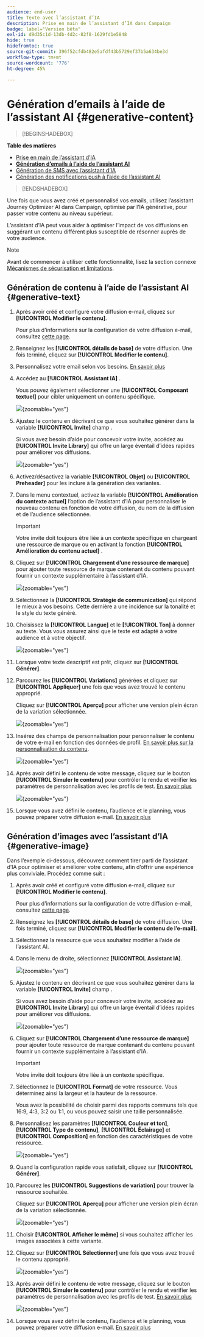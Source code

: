 ```yaml
---
audience: end-user
title: Texte avec l’assistant d’IA
description: Prise en main de l’assistant d’IA dans Campaign
badge: label="Version bêta"
exl-id: d9d35c1d-13db-4d2c-82f8-1629fd1e5848
hide: true
hidefromtoc: true
source-git-commit: 396f52cfdb482e5afdf43b5729ef37b5a634be3d
workflow-type: tm+mt
source-wordcount: '776'
ht-degree: 45%

---
```


# Génération d’emails à l’aide de l’assistant AI {#generative-content}

>[!BEGINSHADEBOX]

**Table des matières**

* [Prise en main de l’assistant d’IA](generative-gs.md)
* **[Génération d’emails à l’aide de l’assistant AI](generative-content.md)**
* [Génération de SMS avec l’assistant d’IA](generative-sms.md)
* [Génération des notifications push à l’aide de l’assistant AI](generative-push.md)

>[!ENDSHADEBOX]

Une fois que vous avez créé et personnalisé vos emails, utilisez l’assistant Journey Optimizer AI dans Campaign, optimisé par l’IA générative, pour passer votre contenu au niveau supérieur.

L’assistant d’IA peut vous aider à optimiser l’impact de vos diffusions en suggérant un contenu différent plus susceptible de résonner auprès de votre audience.

>[!NOTE]
>
>Avant de commencer à utiliser cette fonctionnalité, lisez la section connexe [Mécanismes de sécurisation et limitations](generative-gs.md#guardrails-and-limitations).

## Génération de contenu à l’aide de l’assistant AI {#generative-text}

1. Après avoir créé et configuré votre diffusion e-mail, cliquez sur **[!UICONTROL Modifier le contenu]**.

   Pour plus d’informations sur la configuration de votre diffusion e-mail, consultez [cette page](../email/create-email-content.md).

1. Renseignez les **[!UICONTROL détails de base]** de votre diffusion. Une fois terminé, cliquez sur **[!UICONTROL Modifier le contenu]**.

1. Personnalisez votre email selon vos besoins. [En savoir plus](content-components.md)

1. Accédez au **[!UICONTROL Assistant IA]** .

   Vous pouvez également sélectionner une **[!UICONTROL Composant textuel]** pour cibler uniquement un contenu spécifique.

   ![](assets/text-genai-1.png){zoomable=&quot;yes&quot;}

1. Ajustez le contenu en décrivant ce que vous souhaitez générer dans la variable **[!UICONTROL Invite]** champ .

   Si vous avez besoin d’aide pour concevoir votre invite, accédez au **[!UICONTROL Invite Library]** qui offre un large éventail d’idées rapides pour améliorer vos diffusions.

   ![](assets/text-genai-2.png){zoomable=&quot;yes&quot;}

1. Activez/désactivez la variable **[!UICONTROL Objet]** ou **[!UICONTROL Preheader]** pour les inclure à la génération des variantes.

1. Dans le menu contextuel, activez la variable **[!UICONTROL Amélioration du contexte actuel]** l’option de l’assistant d’IA pour personnaliser le nouveau contenu en fonction de votre diffusion, du nom de la diffusion et de l’audience sélectionnée.

   >[!IMPORTANT]
   >
   > Votre invite doit toujours être liée à un contexte spécifique en chargeant une ressource de marque ou en activant la fonction **[!UICONTROL Amélioration du contenu actuel]** .

1. Cliquez sur **[!UICONTROL Chargement d’une ressource de marque]** pour ajouter toute ressource de marque contenant du contenu pouvant fournir un contexte supplémentaire à l’assistant d’IA.

   ![](assets/text-genai-3.png){zoomable=&quot;yes&quot;}

1. Sélectionnez la **[!UICONTROL Stratégie de communication]** qui répond le mieux à vos besoins. Cette dernière a une incidence sur la tonalité et le style du texte généré.

1. Choisissez la **[!UICONTROL Langue]** et le **[!UICONTROL Ton]** à donner au texte. Vous vous assurez ainsi que le texte est adapté à votre audience et à votre objectif.

   ![](assets/text-genai-4.png){zoomable=&quot;yes&quot;}

1. Lorsque votre texte descriptif est prêt, cliquez sur **[!UICONTROL Générer]**.

1. Parcourez les **[!UICONTROL Variations]** générées et cliquez sur **[!UICONTROL Appliquer]** une fois que vous avez trouvé le contenu approprié.

   Cliquez sur **[!UICONTROL Aperçu]** pour afficher une version plein écran de la variation sélectionnée.

   ![](assets/text-genai-5.png){zoomable=&quot;yes&quot;}

1. Insérez des champs de personnalisation pour personnaliser le contenu de votre e-mail en fonction des données de profil. [En savoir plus sur la personnalisation du contenu](../personalization/personalize.md).

   ![](assets/text-genai-6.png){zoomable=&quot;yes&quot;}

1. Après avoir défini le contenu de votre message, cliquez sur le bouton **[!UICONTROL Simuler le contenu]** pour contrôler le rendu et vérifier les paramètres de personnalisation avec les profils de test. [En savoir plus](../preview-test/preview-content.md)

   ![](assets/text-genai-7.png){zoomable=&quot;yes&quot;}

1. Lorsque vous avez défini le contenu, l’audience et le planning, vous pouvez préparer votre diffusion e-mail. [En savoir plus](../monitor/prepare-send.md)

## Génération d’images avec l’assistant d’IA {#generative-image}

Dans l’exemple ci-dessous, découvrez comment tirer parti de l’assistant d’IA pour optimiser et améliorer votre contenu, afin d’offrir une expérience plus conviviale. Procédez comme suit :

1. Après avoir créé et configuré votre diffusion e-mail, cliquez sur **[!UICONTROL Modifier le contenu]**.

   Pour plus d’informations sur la configuration de votre diffusion e-mail, consultez [cette page](../email/create-email-content.md).

1. Renseignez les **[!UICONTROL détails de base]** de votre diffusion. Une fois terminé, cliquez sur **[!UICONTROL Modifier le contenu de l’e-mail]**.

1. Sélectionnez la ressource que vous souhaitez modifier à l’aide de l’assistant AI.

1. Dans le menu de droite, sélectionnez **[!UICONTROL Assistant IA]**.

   ![](assets/image-genai-1.png){zoomable=&quot;yes&quot;}

1. Ajustez le contenu en décrivant ce que vous souhaitez générer dans la variable **[!UICONTROL Invite]** champ .

   Si vous avez besoin d’aide pour concevoir votre invite, accédez au **[!UICONTROL Invite Library]** qui offre un large éventail d’idées rapides pour améliorer vos diffusions.

   ![](assets/image-genai-2.png){zoomable=&quot;yes&quot;}

1. Cliquez sur **[!UICONTROL Chargement d’une ressource de marque]** pour ajouter toute ressource de marque contenant du contenu pouvant fournir un contexte supplémentaire à l’assistant d’IA.

   >[!IMPORTANT]
   >
   > Votre invite doit toujours être liée à un contexte spécifique.

1. Sélectionnez le **[!UICONTROL Format]** de votre ressource. Vous déterminez ainsi la largeur et la hauteur de la ressource.

   Vous avez la possibilité de choisir parmi des rapports communs tels que 16:9, 4:3, 3:2 ou 1:1, ou vous pouvez saisir une taille personnalisée.

1. Personnalisez les paramètres **[!UICONTROL Couleur et ton]**, **[!UICONTROL Type de contenu]**, **[!UICONTROL Éclairage]** et **[!UICONTROL Composition]** en fonction des caractéristiques de votre ressource.

   ![](assets/image-genai-3.png){zoomable=&quot;yes&quot;}

1. Quand la configuration rapide vous satisfait, cliquez sur **[!UICONTROL Générer]**.

1. Parcourez les **[!UICONTROL Suggestions de variation]** pour trouver la ressource souhaitée.

   Cliquez sur **[!UICONTROL Aperçu]** pour afficher une version plein écran de la variation sélectionnée.

   ![](assets/image-genai-5.png){zoomable=&quot;yes&quot;}

1. Choisir **[!UICONTROL Afficher le même]** si vous souhaitez afficher les images associées à cette variante.

1. Cliquez sur **[!UICONTROL Sélectionner]** une fois que vous avez trouvé le contenu approprié.

   ![](assets/image-genai-6.png){zoomable=&quot;yes&quot;}

1. Après avoir défini le contenu de votre message, cliquez sur le bouton **[!UICONTROL Simuler le contenu]** pour contrôler le rendu et vérifier les paramètres de personnalisation avec les profils de test.  [En savoir plus](../preview-test/preview-content.md)

   ![](assets/image-genai-7.png){zoomable=&quot;yes&quot;}

1. Lorsque vous avez défini le contenu, l’audience et le planning, vous pouvez préparer votre diffusion e-mail. [En savoir plus](../monitor/prepare-send.md)
